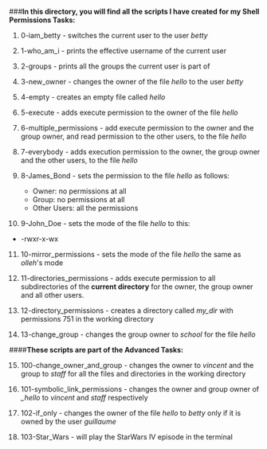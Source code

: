 ###**In this directory, you will find all the scripts I have created for my Shell Permissions Tasks:** 

1. 0-iam_betty - switches the current user to the user *betty*

2. 1-who_am_i - prints the effective username of the current user

3. 2-groups - prints all the groups the current user is part of

4. 3-new_owner - changes the owner of the file *hello* to the user *betty*

5. 4-empty - creates an empty file called *hello*

6. 5-execute - adds execute permission to the owner of the file *hello*

7. 6-multiple_permissions - add execute permission to the owner and the group owner, and read permission to the other users, to the file *hello*

8. 7-everybody - adds execution permission to the owner, the group owner and the other users, to the file *hello*

9. 8-James_Bond - sets the permission to the file *hello* as follows:

   - Owner: no permissions at all
   - Group: no permissions at all
   - Other Users: all the permissions

10. 9-John_Doe - sets the mode of the file *hello* to this:

   - -rwxr-x-wx

11. 10-mirror_permissions - sets the mode of the file *hello* the same as *olleh*'s mode

12. 11-directories_permissions - adds execute permission to all subdirectories of the **current directory** for the owner, the group owner and all other users.

13. 12-directory_permissions - creates a directory called *my_dir* with permissions 751 in the working directory

14. 13-change_group - changes the group owner to *school* for the file *hello*

####**These scripts are part of the Advanced Tasks:**

15. 100-change_owner_and_group - changes the owner to *vincent* and the group to *staff* for all the files and directories in the working directory

16. 101-symbolic_link_permissions - changes the owner and group owner of *_hello* to *vincent* and *staff* respectively

17. 102-if_only - changes the owner of the file *hello* to *betty* only if it is owned by the user *guillaume*

18. 103-Star_Wars - will play the StarWars IV episode in the terminal
 
